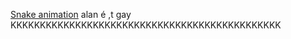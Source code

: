 [Snake animation](https://github.com/Blackman1990/Blackman1990/blob/output/github-contribution-grid-snake.svg)
alan é ,t gay KKKKKKKKKKKKKKKKKKKKKKKKKKKKKKKKKKKKKKKKKKKKKK
